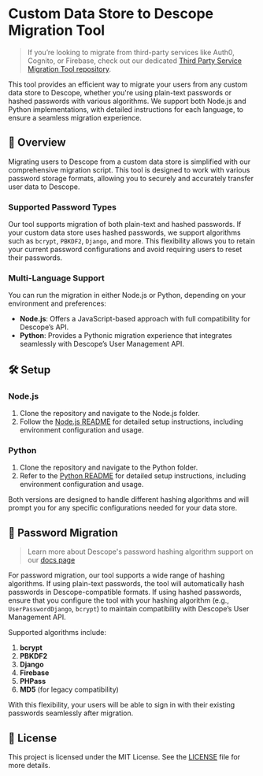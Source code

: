 # Custom Data Store to Descope Migration Tool

> If you’re looking to migrate from third-party services like Auth0, Cognito, or Firebase, check out our dedicated [Third Party Service Migration Tool repository](https://github.com/descope/descope-migration).

This tool provides an efficient way to migrate your users from any custom data store to Descope, whether you're using plain-text passwords or hashed passwords with various algorithms. We support both Node.js and Python implementations, with detailed instructions for each language, to ensure a seamless migration experience.

## 🚀 Overview

Migrating users to Descope from a custom data store is simplified with our comprehensive migration script. This tool is designed to work with various password storage formats, allowing you to securely and accurately transfer user data to Descope.

### Supported Password Types

Our tool supports migration of both plain-text and hashed passwords. If your custom data store uses hashed passwords, we support algorithms such as `bcrypt`, `PBKDF2`, `Django`, and more. This flexibility allows you to retain your current password configurations and avoid requiring users to reset their passwords.

### Multi-Language Support

You can run the migration in either Node.js or Python, depending on your environment and preferences:

- **Node.js**: Offers a JavaScript-based approach with full compatibility for Descope’s API.
- **Python**: Provides a Pythonic migration experience that integrates seamlessly with Descope’s User Management API.

## 🛠️ Setup

### Node.js

1. Clone the repository and navigate to the Node.js folder.
2. Follow the [Node.js README](./node) for detailed setup instructions, including environment configuration and usage.

### Python

1. Clone the repository and navigate to the Python folder.
2. Refer to the [Python README](./python) for detailed setup instructions, including environment configuration and usage.

Both versions are designed to handle different hashing algorithms and will prompt you for any specific configurations needed for your data store.

## 🔑 Password Migration

> Learn more about Descope's password hashing algorithm support on our [docs page](https://docs.descope.com/migrate/custom#importing-passwords)

For password migration, our tool supports a wide range of hashing algorithms. If using plain-text passwords, the tool will automatically hash passwords in Descope-compatible formats. If using hashed passwords, ensure that you configure the tool with your hashing algorithm (e.g., `UserPasswordDjango`, `bcrypt`) to maintain compatibility with Descope’s User Management API.

Supported algorithms include:

1. **bcrypt**
2. **PBKDF2**
3. **Django**
4. **Firebase**
5. **PHPass**
6. **MD5** (for legacy compatibility)

With this flexibility, your users will be able to sign in with their existing passwords seamlessly after migration.

## 📜 License

This project is licensed under the MIT License. See the [LICENSE](LICENSE) file for more details.
